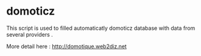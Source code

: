 # domoticz


This script is used to filled automaticatly domoticz database with data from several providers . 

More detail here : http://domotique.web2diz.net

